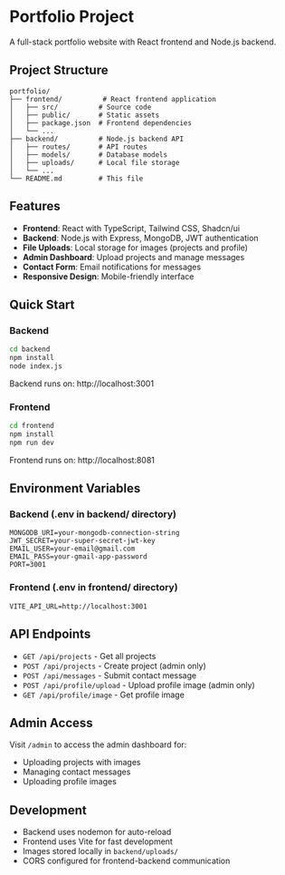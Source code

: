 # Portfolio Project

A full-stack portfolio website with React frontend and Node.js backend.

## Project Structure

```
portfolio/
├── frontend/          # React frontend application
│   ├── src/          # Source code
│   ├── public/       # Static assets
│   ├── package.json  # Frontend dependencies
│   └── ...
├── backend/          # Node.js backend API
│   ├── routes/       # API routes
│   ├── models/       # Database models
│   ├── uploads/      # Local file storage
│   └── ...
└── README.md         # This file
```

## Features

- **Frontend**: React with TypeScript, Tailwind CSS, Shadcn/ui
- **Backend**: Node.js with Express, MongoDB, JWT authentication
- **File Uploads**: Local storage for images (projects and profile)
- **Admin Dashboard**: Upload projects and manage messages
- **Contact Form**: Email notifications for messages
- **Responsive Design**: Mobile-friendly interface

## Quick Start

### Backend
```bash
cd backend
npm install
node index.js
```
Backend runs on: http://localhost:3001

### Frontend
```bash
cd frontend
npm install
npm run dev
```
Frontend runs on: http://localhost:8081

## Environment Variables

### Backend (.env in backend/ directory)
```
MONGODB_URI=your-mongodb-connection-string
JWT_SECRET=your-super-secret-jwt-key
EMAIL_USER=your-email@gmail.com
EMAIL_PASS=your-gmail-app-password
PORT=3001
```

### Frontend (.env in frontend/ directory)
```
VITE_API_URL=http://localhost:3001
```

## API Endpoints

- `GET /api/projects` - Get all projects
- `POST /api/projects` - Create project (admin only)
- `POST /api/messages` - Submit contact message
- `POST /api/profile/upload` - Upload profile image (admin only)
- `GET /api/profile/image` - Get profile image

## Admin Access

Visit `/admin` to access the admin dashboard for:
- Uploading projects with images
- Managing contact messages
- Uploading profile images

## Development

- Backend uses nodemon for auto-reload
- Frontend uses Vite for fast development
- Images stored locally in `backend/uploads/`
- CORS configured for frontend-backend communication
